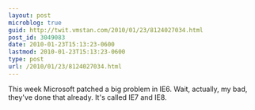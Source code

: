 ```yaml
---
layout: post
microblog: true
guid: http://twit.vmstan.com/2010/01/23/8124027034.html
post_id: 3049083
date: 2010-01-23T15:13:23-0600
lastmod: 2010-01-23T15:13:23-0600
type: post
url: /2010/01/23/8124027034.html
---
```

This week Microsoft patched a big problem in IE6. Wait, actually, my bad, they've done that already. It's called IE7 and IE8.
